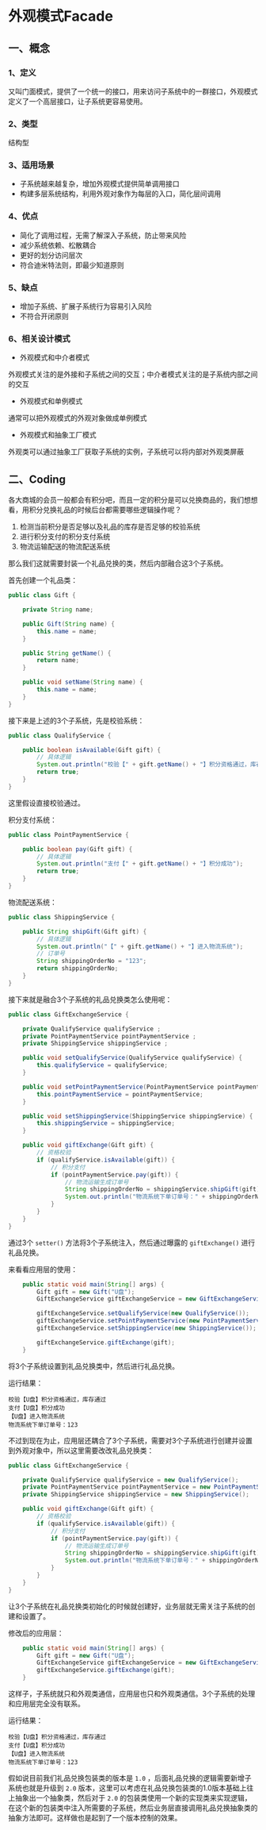 # 外观模式Facade

<Counter :path="'pattern'" :name="'外观模式Facade'"></Counter>

## 一、概念

### 1、定义

又叫门面模式，提供了一个统一的接口，用来访问子系统中的一群接口，外观模式定义了一个高层接口，让子系统更容易使用。

### 2、类型

结构型

### 3、适用场景

* 子系统越来越复杂，增加外观模式提供简单调用接口
* 构建多层系统结构，利用外观对象作为每层的入口，简化层间调用

### 4、优点

* 简化了调用过程，无需了解深入子系统，防止带来风险
* 减少系统依赖、松散耦合
* 更好的划分访问层次
* 符合迪米特法则，即最少知道原则

### 5、缺点

* 增加子系统、扩展子系统行为容易引入风险
* 不符合开闭原则

### 6、相关设计模式

* 外观模式和中介者模式

外观模式关注的是外接和子系统之间的交互；中介者模式关注的是子系统内部之间的交互

* 外观模式和单例模式

通常可以把外观模式的外观对象做成单例模式

* 外观模式和抽象工厂模式

外观类可以通过抽象工厂获取子系统的实例，子系统可以将内部对外观类屏蔽

## 二、Coding

各大商城的会员一般都会有积分吧，而且一定的积分是可以兑换商品的，我们想想看，用积分兑换礼品的时候后台都需要哪些逻辑操作呢？

1. 检测当前积分是否足够以及礼品的库存是否足够的校验系统
2. 进行积分支付的积分支付系统
3. 物流运输配送的物流配送系统

那么我们这就需要封装一个礼品兑换的类，然后内部融合这3个子系统。

首先创建一个礼品类：
```java
public class Gift {

    private String name;

    public Gift(String name) {
        this.name = name;
    }

    public String getName() {
        return name;
    }

    public void setName(String name) {
        this.name = name;
    }
}
```

接下来是上述的3个子系统，先是校验系统：
```java
public class QualifyService {

    public boolean isAvailable(Gift gift) {
        // 具体逻辑
        System.out.println("校验【" + gift.getName() + "】积分资格通过，库存通过");
        return true;
    }
}
```
这里假设直接校验通过。

积分支付系统：
```java
public class PointPaymentService {

    public boolean pay(Gift gift) {
        // 具体逻辑
        System.out.println("支付【" + gift.getName() + "】积分成功");
        return true;
    }
}
```

物流配送系统：
```java
public class ShippingService {

    public String shipGift(Gift gift) {
        // 具体逻辑
        System.out.println("【" + gift.getName() + "】进入物流系统");
        // 订单号
        String shippingOrderNo = "123";
        return shippingOrderNo;
    }
}
```

接下来就是融合3个子系统的礼品兑换类怎么使用呢：
```java
public class GiftExchangeService {

    private QualifyService qualifyService ;
    private PointPaymentService pointPaymentService ;
    private ShippingService shippingService ;

    public void setQualifyService(QualifyService qualifyService) {
        this.qualifyService = qualifyService;
    }

    public void setPointPaymentService(PointPaymentService pointPaymentService) {
        this.pointPaymentService = pointPaymentService;
    }

    public void setShippingService(ShippingService shippingService) {
        this.shippingService = shippingService;
    }

    public void giftExchange(Gift gift) {
        // 资格校验
        if (qualifyService.isAvailable(gift)) {
            // 积分支付
            if (pointPaymentService.pay(gift)) {
                // 物流运输生成订单号
                String shippingOrderNo = shippingService.shipGift(gift);
                System.out.println("物流系统下单订单号：" + shippingOrderNo);
            }
        }
    }
}
```
通过3个 `setter()` 方法将3个子系统注入，然后通过曝露的 `giftExchange()` 进行礼品兑换。

来看看应用层的使用：
```java
    public static void main(String[] args) {
        Gift gift = new Gift("U盘");
        GiftExchangeService giftExchangeService = new GiftExchangeService();

        giftExchangeService.setQualifyService(new QualifyService());
        giftExchangeService.setPointPaymentService(new PointPaymentService());
        giftExchangeService.setShippingService(new ShippingService());

        giftExchangeService.giftExchange(gift);
    }
```
将3个子系统设置到礼品兑换类中，然后进行礼品兑换。

运行结果：
```console
校验【U盘】积分资格通过，库存通过
支付【U盘】积分成功
【U盘】进入物流系统
物流系统下单订单号：123
```

不过到现在为止，应用层还耦合了3个子系统，需要对3个子系统进行创建并设置到外观对象中，所以这里需要改改礼品兑换类：
```java
public class GiftExchangeService {

    private QualifyService qualifyService = new QualifyService();
    private PointPaymentService pointPaymentService = new PointPaymentService();
    private ShippingService shippingService = new ShippingService();

    public void giftExchange(Gift gift) {
        // 资格校验
        if (qualifyService.isAvailable(gift)) {
            // 积分支付
            if (pointPaymentService.pay(gift)) {
                // 物流运输生成订单号
                String shippingOrderNo = shippingService.shipGift(gift);
                System.out.println("物流系统下单订单号：" + shippingOrderNo);
            }
        }
    }
}
```
让3个子系统在礼品兑换类初始化的时候就创建好，业务层就无需关注子系统的创建和设置了。

修改后的应用层：
```java
    public static void main(String[] args) {
        Gift gift = new Gift("U盘");
        GiftExchangeService giftExchangeService = new GiftExchangeService();
        giftExchangeService.giftExchange(gift);
    }
```
这样子，子系统就只和外观类通信，应用层也只和外观类通信。3个子系统的处理和应用层完全没有联系。

运行结果：
```console
校验【U盘】积分资格通过，库存通过
支付【U盘】积分成功
【U盘】进入物流系统
物流系统下单订单号：123
```

假如说目前我们礼品兑换包装类的版本是 `1.0` ，后面礼品兑换的逻辑需要新增子系统也就是升级到 `2.0` 版本，这里可以考虑在礼品兑换包装类的1.0版本基础上往上抽象出一个抽象类，然后对于 `2.0` 的包装类使用一个新的实现类来实现逻辑，在这个新的包装类中注入所需要的子系统，然后业务层直接调用礼品兑换抽象类的抽象方法即可。这样做也是起到了一个版本控制的效果。

<Valine></Valine>